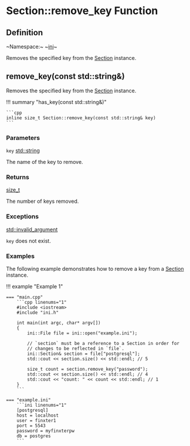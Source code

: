 # Section::remove_key Function

## Definition

~Namespace:~ ~[ini](../../ini_namespace.md)~

Removes the specified key from the [Section](../section.md) instance.

## remove_key(const std::string&)

Removes the specified key from the [Section](../section.md) instance.

!!! summary "has_key(const std::string&)"

    ```cpp
    inline size_t Section::remove_key(const std::string& key)
    ```

### Parameters

`key` [std::string](https://en.cppreference.com/w/cpp/string/basic_string)

The name of the key to remove.

### Returns

[size_t](https://en.cppreference.com/w/c/types/size_t)

The number of keys removed.

### Exceptions

[std::invalid_argument](https://en.cppreference.com/w/cpp/error/invalid_argument)

`key` does not exist.

### Examples

The following example demonstrates how to remove a key from a [Section](../section.md) instance.

!!! example "Example 1"

    === "main.cpp"
        ```cpp linenums="1"
        #include <iostream>
        #include "ini.h"

        int main(int argc, char* argv[])
        {
            ini::File file = ini::open("example.ini");

            // `section` must be a reference to a Section in order for
            // changes to be reflected in `file`.
            ini::Section& section = file["postgresql"];
            std::cout << section.size() << std::endl; // 5

            size_t count = section.remove_key("password");
            std::cout << section.size() << std::endl; // 4
            std::cout << "count: " << count << std::endl; // 1
        }
        ```

    === "example.ini"
        ```ini linenums="1"
        [postgresql]
        host = localhost
        user = finxter1
        port = 5543
        password = myfinxterpw
        db = postgres
        ```